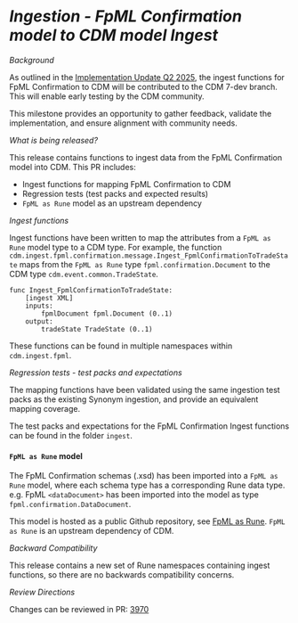 # _Ingestion - FpML Confirmation model to CDM model Ingest_

_Background_

As outlined in the [Implementation Update Q2 2025](https://github.com/finos/common-domain-model/issues/3364#issuecomment-2957178892), the ingest functions for FpML Confirmation to CDM will be contributed to the CDM 7-dev branch. This will enable early testing by the CDM community.

This milestone provides an opportunity to gather feedback, validate the implementation, and ensure alignment with community needs.

_What is being released?_

This release contains functions to ingest data from the FpML Confirmation model into CDM. This PR includes:

- Ingest functions for mapping FpML Confirmation to CDM
- Regression tests (test packs and expected results)
- `FpML as Rune` model as an upstream dependency

_Ingest functions_

Ingest functions have been written to map the attributes from a `FpML as Rune` model type to a CDM type.  For example, the function `cdm.ingest.fpml.confirmation.message.Ingest_FpmlConfirmationToTradeState` maps from the `FpML as Rune` type `fpml.confirmation.Document` to the CDM type `cdm.event.common.TradeState`.

```
func Ingest_FpmlConfirmationToTradeState:
    [ingest XML]
    inputs:
        fpmlDocument fpml.Document (0..1)
    output:
        tradeState TradeState (0..1)
```

These functions can be found in multiple namespaces within `cdm.ingest.fpml`.

_Regression tests - test packs and expectations_

The mapping functions have been validated using the same ingestion test packs as the existing Synonym ingestion, and provide an equivalent mapping coverage.

The test packs and expectations for the FpML Confirmation Ingest functions can be found in the folder `ingest`.

#### `FpML as Rune` model

The FpML Confirmation schemas (.xsd) has been imported into a `FpML as Rune` model, where each schema type has a corresponding Rune data type.  e.g. FpML `<dataDocument>` has been imported into the model as type `fpml.confirmation.DataDocument`.

This model is hosted as a public Github repository, see [FpML as Rune](https://github.com/rosetta-models/rune-fpml).  `FpML as Rune` is an upstream dependency of CDM.

_Backward Compatibility_

This release contains a new set of Rune namespaces containing ingest functions, so there are no backwards compatibility concerns.

_Review Directions_

Changes can be reviewed in PR: [3970](https://github.com/finos/common-domain-model/pull/3970)
